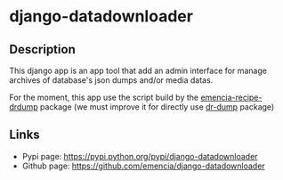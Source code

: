 # django-datadownloader

## Description

This django app is an app tool that add an admin interface for manage archives
of database's json dumps and/or media datas.

For the moment, this app use the script build by the
[emencia-recipe-drdump](https://pypi.python.org/pypi/emencia-recipe-drdump)
package (we must improve it for directly use
[dr-dump](https://github.com/emencia/dr-dump) package)

## Links
* Pypi page: https://pypi.python.org/pypi/django-datadownloader
* Github page: https://github.com/emencia/django-datadownloader
